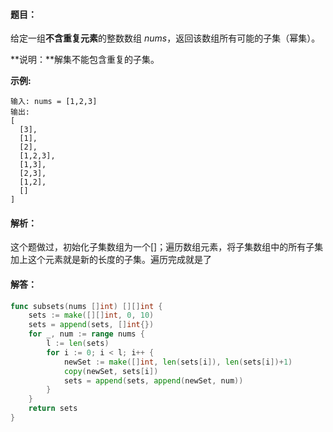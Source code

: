 #### 题目：

给定一组**不含重复元素**的整数数组 *nums*，返回该数组所有可能的子集（幂集）。

**说明：**解集不能包含重复的子集。

**示例:**

```
输入: nums = [1,2,3]
输出:
[
  [3],
  [1],
  [2],
  [1,2,3],
  [1,3],
  [2,3],
  [1,2],
  []
]
```

#### 解析：

这个题做过，初始化子集数组为一个[]；遍历数组元素，将子集数组中的所有子集加上这个元素就是新的长度的子集。遍历完成就是了

#### 解答：

```go
func subsets(nums []int) [][]int {
	sets := make([][]int, 0, 10)
	sets = append(sets, []int{})
	for _, num := range nums {
		l := len(sets)
		for i := 0; i < l; i++ {
			newSet := make([]int, len(sets[i]), len(sets[i])+1)
			copy(newSet, sets[i])
			sets = append(sets, append(newSet, num))
		}
	}
	return sets
}
```

